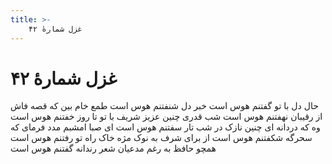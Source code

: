 ```yaml
---
title: >-
    غزل شمارهٔ ۴۲
---
```

# غزل شمارهٔ ۴۲

حال دل با تو گفتنم هوس است
خبر دل شنفتنم هوس است
طمع خام بین که قصه فاش
از رقیبان نهفتنم هوس است
شب قدری چنین عزیز شریف
با تو تا روز خفتنم هوس است
وه که دردانه ای چنین نازک
در شب تار سفتنم هوس است
ای صبا امشبم مدد فرمای
که سحرگه شکفتنم هوس است
از برای شرف به نوک مژه
خاک راه تو رفتنم هوس است
همچو حافظ به رغم مدعیان
شعر رندانه گفتنم هوس است
